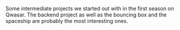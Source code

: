 Some intermediate projects we started out with in the first season on Qwasar. The backend project as well as the bouncing box and the spaceship are probably the most interesting ones.
